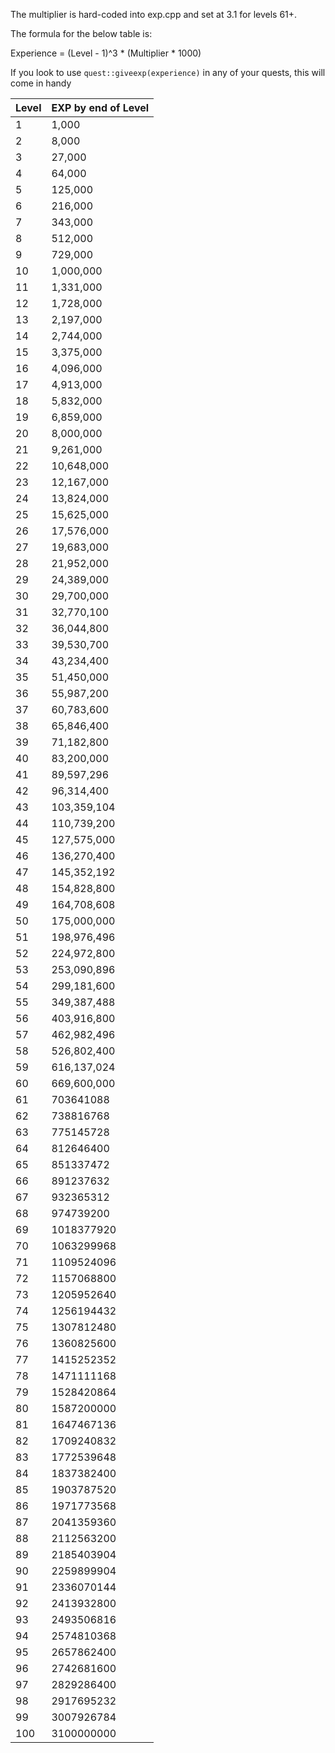 The multiplier is hard-coded into exp.cpp and set at 3.1 for levels 61+.

The formula for the below table is:

Experience = (Level - 1)^3 * (Multiplier * 1000)

If you look to use `quest::giveexp(experience)` in any of your quests, this will come in handy

| Level      | EXP by end of Level                                 | 
|-------|----------------------------------| 
| 1     | 1,000                            | 
| 2     | 8,000                            | 
| 3     | 27,000                           | 
| 4     | 64,000                           | 
| 5     | 125,000                          | 
| 6     | 216,000                          | 
| 7     | 343,000                          | 
| 8     | 512,000                          | 
| 9     | 729,000                          | 
| 10    | 1,000,000                        | 
| 11    | 1,331,000                        | 
| 12    | 1,728,000                        | 
| 13    | 2,197,000                        | 
| 14    | 2,744,000                        | 
| 15    | 3,375,000                        | 
| 16    | 4,096,000                        | 
| 17    | 4,913,000                        | 
| 18    | 5,832,000                        | 
| 19    | 6,859,000                        | 
| 20    | 8,000,000                        | 
| 21    | 9,261,000                        | 
| 22    | 10,648,000                       | 
| 23    | 12,167,000                       | 
| 24    | 13,824,000                       | 
| 25    | 15,625,000                       | 
| 26    | 17,576,000                       | 
| 27    | 19,683,000                       | 
| 28    | 21,952,000                       | 
| 29    | 24,389,000                       | 
| 30    | 29,700,000                       | 
| 31    | 32,770,100                       | 
| 32    | 36,044,800                       | 
| 33    | 39,530,700                       | 
| 34    | 43,234,400                       | 
| 35    | 51,450,000                       | 
| 36    | 55,987,200                       | 
| 37    | 60,783,600                       | 
| 38    | 65,846,400                       | 
| 39    | 71,182,800                       | 
| 40    | 83,200,000                       | 
| 41    | 89,597,296                       | 
| 42    | 96,314,400                       | 
| 43    | 103,359,104                      | 
| 44    | 110,739,200                      | 
| 45    | 127,575,000                      | 
| 46    | 136,270,400                      | 
| 47    | 145,352,192                      | 
| 48    | 154,828,800                      | 
| 49    | 164,708,608                      | 
| 50    | 175,000,000                      | 
| 51    | 198,976,496                      | 
| 52    | 224,972,800                      | 
| 53    | 253,090,896                      | 
| 54    | 299,181,600                      | 
| 55    | 349,387,488                      | 
| 56    | 403,916,800                      | 
| 57    | 462,982,496                      | 
| 58    | 526,802,400                      | 
| 59    | 616,137,024                      | 
| 60    | 669,600,000                      | 
| 61    | 703641088                        | 
| 62    | 738816768                        | 
| 63    | 775145728                        | 
| 64    | 812646400                        | 
| 65    | 851337472                        | 
| 66    | 891237632                        | 
| 67    | 932365312                        | 
| 68    | 974739200                        | 
| 69    | 1018377920                       | 
| 70    | 1063299968                       | 
| 71    | 1109524096                       | 
| 72    | 1157068800                       | 
| 73    | 1205952640                       | 
| 74    | 1256194432                       | 
| 75    | 1307812480                       | 
| 76    | 1360825600                       | 
| 77    | 1415252352                       | 
| 78    | 1471111168                       | 
| 79    | 1528420864                       | 
| 80    | 1587200000                       | 
| 81    | 1647467136                       | 
| 82    | 1709240832                       | 
| 83    | 1772539648                       | 
| 84    | 1837382400                       | 
| 85    | 1903787520                       | 
| 86    | 1971773568                       | 
| 87    | 2041359360                       | 
| 88    | 2112563200                       | 
| 89    | 2185403904                       | 
| 90    | 2259899904                       | 
| 91    | 2336070144                       | 
| 92    | 2413932800                       | 
| 93    | 2493506816                       | 
| 94    | 2574810368                       | 
| 95    | 2657862400                       | 
| 96    | 2742681600                       | 
| 97    | 2829286400                       | 
| 98    | 2917695232                       | 
| 99    | 3007926784                       | 
| 100   | 3100000000                       | 
